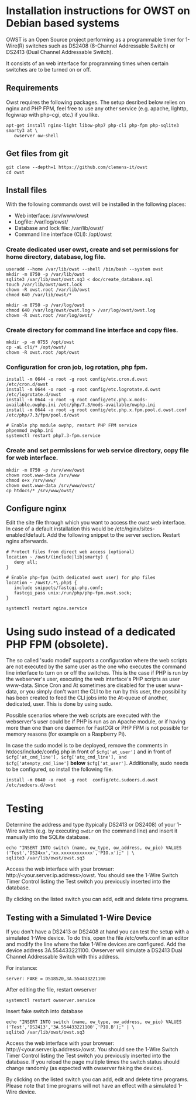 # Installation instructions for OWST on Debian based systems

OWST is an Open Source project performing as a programmable timer for 1-Wire(R) switches such as DS2408 (8-Channel Addressable Switch) or DS2413 (Dual Channel Addressable Switch).

It consists of an web interface for programming times when certain switches are to be turned on or off.


## Requirements

Owst requires the following packages. The setup desribed below relies on nginx
and PHP FPM, feel free to use any other service (e.g. apache, lighttp, fcgiwrap
with php-cgi, etc.) if you like.

    apt-get install nginx-light libow-php7 php-cli php-fpm php-sqlite3 smarty3 at \
       owserver ow-shell


## Get files from git

    git clone --depth=1 https://github.com/clemens-it/owst
    cd owst


## Install files

With the following commands owst will be installed in the following places:
* Web interface: /srv/www/owst
* Logfile: /var/log/owst/
* Database and lock file: /var/lib/owst/
* Command line interface (CLI): /opt/owst


### Create dedicated user owst, create and set permissions for home directory, database, log file.

    useradd --home /var/lib/owst --shell /bin/bash --system owst
    mkdir -m 0750 -p /var/lib/owst
    sqlite3 /var/lib/owst/owst.sq3 < doc/create_database.sql
    touch /var/lib/owst/owst.lock
    chown -R owst.root /var/lib/owst
    chmod 640 /var/lib/owst/*

    mkdir -m 0750 -p /var/log/owst
    chmod 640 /var/log/owst/owst.log > /var/log/owst/owst.log
    chown -R owst.root /var/log/owst/


### Create directory for command line interface and copy files.

    mkdir -p -m 0755 /opt/owst
    cp -aL cli/* /opt/owst/
    chown -R owst.root /opt/owst


### Configuration for cron job, log rotation, php fpm.

    install -m 0644 -o root -g root config/etc.cron.d.owst /etc/cron.d/owst
    install -m 0644 -o root -g root config/etc.logrotate.d.owst /etc/logrotate.d/owst
    install -m 0644 -o root -g root config/etc.php.x.mods-available.owphp.ini /etc/php/7.3/mods-available/owphp.ini
    install -m 0644 -o root -g root config/etc.php.x.fpm.pool.d.owst.conf /etc/php/7.3/fpm/pool.d/owst

    # Enable php module owphp, restart PHP FPM service
    phpenmod owphp.ini
    systemctl restart php7.3-fpm.service


### Create and set permissions for web service directory, copy file for web interface.

    mkdir -m 0750 -p /srv/www/owst
    chown root.www-data /srv/www
    chmod o+x /srv/www/
    chown owst.www-data /srv/www/owst/
    cp htdocs/* /srv/www/owst/


## Configure nginx

Edit the site file through which you want to access the owst web interface. In
case of a default installation this would be /etc/nginx/sites-enabled/default.
Add the following snippet to the server section. Restart nginx afterwards.

```
# Protect files from direct web access (optional)
location ~ /owst/(include|lib|smarty) {
   deny all;
}

# Enable php-fpm (with dedicated owst user) for php files
location ~ /owst/.*\.php$ {
   include snippets/fastcgi-php.conf;
   fastcgi_pass unix:/run/php/php-fpm.owst.sock;
}
```

```
systemctl restart nginx.service
```


# Using sudo instead of a dedicated PHP FPM (obsolete).

The so called 'sudo model' supports a configuration where the web scripts are
not executed by the same user as the one who executes the command line
interface to turn on or off the switches. This is the case if PHP is run by the
webserver's user, executing the web interface's PHP scripts as user www-data.
Since Cron and At sometimes are disabled for the user www-data, or you simply
don't want the CLI to be run by this user, the possibility has been created to
feed the CLI jobs into the At-queue of another, dedicated, user. This is done
by using sudo.

Possible scenarios where the web scripts are executed with the webserver's user
could be if PHP is run as an Apache module, or if having more than one than one
daemon for FastCGI or PHP FPM is not possible for memory reasons (for example
on a Raspberry Pi). 

In case the sudo model is to be deployed, remove the comments in
htdocs/include/config.php in front of `$cfg['at_user']` and in front of
`$cfg['at_cmd_line'], $cfg['atq_cmd_line'], and $cfg['atempty_cmd_line']` **below**
`$cfg['at_user']`. Additionally, sudo needs to be configured, so install the
following file.

    install -m 0640 -o root -g root  config/etc.sudoers.d.owst /etc/sudoers.d/owst


# Testing

Determine the address and type (typically DS2413 or DS2408) of your 1-Wire
switch (e.g. by executing `owdir` on the command line) and insert it manually
into the SQLite database.

    echo "INSERT INTO switch (name, ow_type, ow_address, ow_pio) VALUES ('Test','DS24xx','xx.xxxxxxxxxxxx','PIO.x');" | \
    sqlite3 /var/lib/owst/owst.sq3

Access the web interface with your browser:
http://<your.server.ip.address>/owst. You should see the 1-Wire Switch Timer
Control listing the Test switch you previously inserted into the database.

By clicking on the listed switch you can add, edit and delete time programs.


## Testing with a Simulated 1-Wire Device

If you don't have a DS2413 or DS2408 at hand you can test the setup with a
simulated 1-Wire device. To do this, open the file /etc/owfs.conf in an editor
and modify the line where the fake 1-Wire devices are configured. Add the
device address 3A.554433221100. Owserver will simulate a DS2413 Dual Channel
Addressable Switch with this address.

For instance:

    server: FAKE = DS18S20,3A.554433221100


After editing the file, restart owserver

    systemctl restart owserver.service


Insert fake switch into database

    echo "INSERT INTO switch (name, ow_type, ow_address, ow_pio) VALUES ('Test','DS2413','3A.554433221100','PIO.B');" | \
    sqlite3 /var/lib/owst/owst.sq3


Access the web interface with your browser:
http://<your.server.ip.address>/owst. You should see the 1-Wire Switch Timer
Control listing the Test switch you previously inserted into the database. If
you reload the page multiple times the switch status should change randomly (as
expected with owserver faking the device).

By clicking on the listed switch you can add, edit and delete time programs.
Please note that time programs will not have an effect with a simulated 1-Wire
device.

